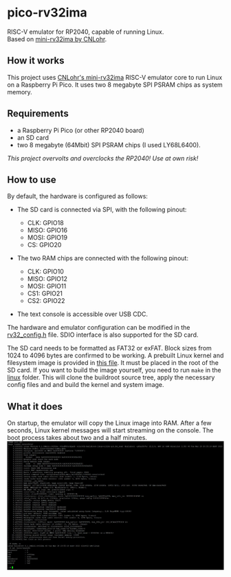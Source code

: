 # pico-rv32ima
RISC-V emulator for RP2040, capable of running Linux.\
Based on [mini-rv32ima by CNLohr](https://github.com/cnlohr/mini-rv32ima).

## How it works
This project uses [CNLohr's mini-rv32ima](https://github.com/cnlohr/mini-rv32ima) RISC-V emulator core to run Linux on a Raspberry Pi Pico. It uses two 8 megabyte SPI PSRAM chips as system memory.

## Requirements 
- a Raspberry Pi Pico (or other RP2040 board)
- an SD card
- two 8 megabyte (64Mbit) SPI PSRAM chips (I used LY68L6400).

_This project overvolts and overclocks the RP2040! Use at own risk!_

## How to use
By default, the hardware is configured as follows:
- The SD card is connected via SPI, with the following pinout:
    - CLK: GPIO18
    - MISO: GPIO16
    - MOSI: GPIO19
    - CS: GPIO20

- The two RAM chips are connected with the following pinout:
    - CLK: GPIO10
    - MISO: GPIO12
    - MOSI: GPIO11
    - CS1: GPIO21
    - CS2: GPIO22

- The text console is accessible over USB CDC. 

The hardware and emulator configuration can be modified in the [rv32_config.h](pico-rv32ima/rv32_config.h) file. SDIO interface is also supported for the SD card.

The SD card needs to be formatted as FAT32 or exFAT. Block sizes from 1024 to 4096 bytes are confirmed to be working. A prebuilt Linux kernel and filesystem image is provided in [this file](linux/Image). It must be placed in the root of the SD card. If you want to build the image yourself, you need to run `make` in the [linux](linux) folder. This will clone the buildroot source tree, apply the necessary config files and and build the kernel and system image.

## What it does
On startup, the emulator will copy the Linux image into RAM. After a few seconds, Linux kernel messages will start streaming on the console. The boot process takes about two and a half minutes.
![Console boot log](screenshot.jpg)